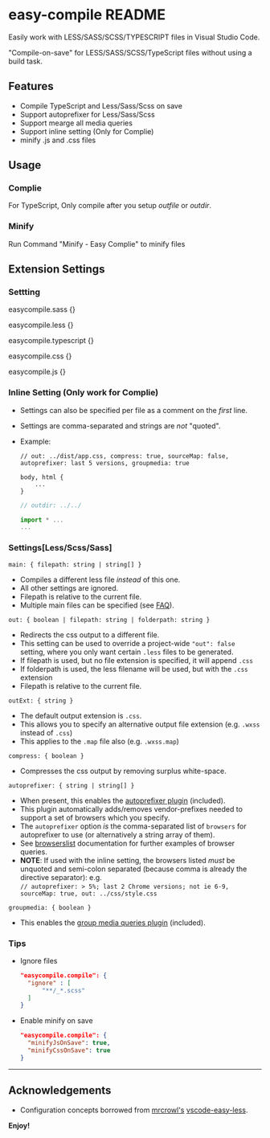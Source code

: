 # easy-compile README

Easily work with LESS/SASS/SCSS/TYPESCRIPT files in Visual Studio Code.

"Compile-on-save" for LESS/SASS/SCSS/TypeScript files without using a build task.

## Features

  * Compile TypeScript and Less/Sass/Scss on save
  * Support autoprefixer for Less/Sass/Scss
  * Support mearge all media queries
  * Support inline setting (Only for Complie)
  * minify .js and .css files

## Usage

### Complie
  For TypeScript, Only compile after you setup _outfile_ or _outdir_.

### Minify
  Run Command "Minify - Easy Complie" to minify files

## Extension Settings

### Settting
  easycompile.sass {}

  easycompile.less {}

  easycompile.typescript {}

  easycompile.css {}

  easycompile.js {}

### Inline Setting (Only work for Complie)
  * Settings can also be specified per file as a comment on the _first_ line.
  * Settings are comma-separated and strings are _not_ "quoted".
  * Example:

    ```less
    // out: ../dist/app.css, compress: true, sourceMap: false, autoprefixer: last 5 versions, groupmedia: true
    
    body, html {
        ...
    }
    ```

    ```typescript
    // outdir: ../../
    
    import * ...
    ...
    ```

### Settings[Less/Scss/Sass]
`main: { filepath: string | string[] }`
 * Compiles a different less file _instead_ of this one.
 * All other settings are ignored.
 * Filepath is relative to the current file.
 * Multiple main files can be specified (see [FAQ](#faq)).
 
`out: { boolean | filepath: string | folderpath: string }`
 * Redirects the css output to a different file.  
 * This setting can be used to override a project-wide `"out": false` setting, where you only want certain `.less` files to be generated.    
 * If filepath is used, but no file extension is specified, it will append `.css`
 * If folderpath is used, the less filename will be used, but with the `.css` extension
 * Filepath is relative to the current file.

 `outExt: { string }`
 * The default output extension is `.css`.
 * This allows you to specify an alternative output file extension (e.g. `.wxss` instead of `.css`)
 * This applies to the `.map` file also (e.g. `.wxss.map`)

`compress: { boolean }` 
 * Compresses the css output by removing surplus white-space.

`autoprefixer: { string | string[] }` 
 * When present, this enables the [autoprefixer plugin](https://github.com/postcss/autoprefixer) (included).  
 * This plugin automatically adds/removes vendor-prefixes needed to support a set of browsers which you specify.
 * The `autoprefixer` option _is_ the comma-separated list of `browsers` for autoprefixer to use (or alternatively a string array of them).
 * See [browserslist](https://github.com/ai/browserslist#queries) documentation for further examples of browser queries.
 * **NOTE**: If used with the inline setting, the browsers listed _must_ be unquoted and semi-colon separated (because comma is already the directive separator): e.g.<br/>
   `// autoprefixer: > 5%; last 2 Chrome versions; not ie 6-9, sourceMap: true, out: ../css/style.css`

`groupmedia: { boolean }` 
 * This enables the [group media queries plugin](https://github.com/Se7enSky/group-css-media-queries) (included).

 ### Tips
 * Ignore files
    ```json
    "easycompile.compile": {
      "ignore" : [
          "**/_*.scss"
      ]
    }
    ```
* Enable minify on save
  ```json
  "easycompile.compile": {
    "minifyJsOnSave": true,
    "minifyCssOnSave": true
  }
  ```


-----------------------------------------------------------------------------------------------------------

## Acknowledgements
* Configuration concepts borrowed from [mrcrowl's](#https://github.com/mrcrowl) [vscode-easy-less](https://github.com/mrcrowl/vscode-easy-less).

**Enjoy!**